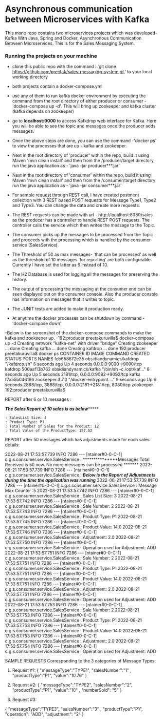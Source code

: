 # Asynchronous communication between Microservices with Kafka
This mono repo contains two microservices projects which was developed-Kafka With Java, Spring and Docker, Asynchronous Communication Between Microservices.
This is for the Sales Messaging System. 



### Running the projects on your machine

- clone this public repo with the command : 'git clone https://github.com/preetak/sales-messaging-system.git' to your local working directory

- both projects contain a docker-compose.yml

- use any of them to run kafka docker environment by executing the command from the root directory of either producer or consumer - 'docker-compose up -d'. This will bring up zookeeper and kafka cluster (kafka depends on zookeeper)

- go to <b>localhost:9000</b> to access Kafkdrop web interface for Kafka. Here you will be able to see the topic and messages once the producer adds messages.


- Once the above steps are done, you can use the command -'docker ps' to view the processes that are up - kafka and zookeeper.

- Next in the root directory of 'producer' within the repo, build it using Maven 'mvn clean install' and then from the /producer/target directory run the java application as - 'java -jar producer***.jar'

- Next in the root directory of 'consumer' within the repo, build it using Maven 'mvn clean install' and then from the /consumer/target directory run the java application as - 'java -jar consumer***.jar'

- For sample request through REST call, I have created postment collection with 3 REST based POST requests for Message Type1, Type2 and Type3. You can change the data and create more requests. 

- The REST requests can be made with url - http://localhost:8080/sales as the producer has a controller to handle REST POST requests. The controller calls the service which then writes the message to the Topic.

- The consumer picks up the messages to be processed from the Topic and proceeds with the processing which is handled by the consumer service (SalesService).

- The Threshold of 50 as max messages- 'that can be processed' as well as the threshold of 10 messages 'for reporting' are both configurable. Currently I have set the latter as 6 instead of 10.


- The H2 Database is used for logging all the messages for preserving the history.

- The output of processing the messaging at the consumer end can be seen displayed out on the consumer console. Also the producer console has information on messages that it writes to topic.

- The JUNIT tests are added to make it production ready.

- At anytime the docker processes can be shutdown by command - 'docker-compose down'

-Below is the screenshot of the docker-compose commands to make the kafka and zookeeper up.
-192:producer preetakuruvilla$ docker-compose up -d
Creating network "kafka-net" with driver "bridge"
Creating zookeeper ... done
Creating kafka     ... done
Creating kafdrop   ... done
192:producer preetakuruvilla$ docker ps
CONTAINER ID   IMAGE                      COMMAND                  CREATED         STATUS         PORTS                                                  NAMES
fcb658672e35   obsidiandynamics/kafdrop   "/kafdrop.sh"            6 seconds ago   Up 4 seconds   0.0.0.0:9000->9000/tcp                                 kafdrop
500aaf13b762   obsidiandynamics/kafka     "/bin/sh -c /opt/kaf…"   6 seconds ago   Up 5 seconds   2181/tcp, 0.0.0.0:9092->9092/tcp                       kafka
f7a55b046196   zookeeper:3.7.0            "/docker-entrypoint.…"   9 seconds ago   Up 6 seconds   2888/tcp, 3888/tcp, 0.0.0.0:2181->2181/tcp, 8080/tcp   zookeeper
192:producer preetakuruvilla$ 


REPORT after 6 or 10  messages :

 ***********The Sales Report of 10 sales is as below****************

    : SalesList Size: 4
    : Product Type: P1
    : Total Number of Sales for the Product: 12
    : Total Value of the ProductType: 157.52



REPORT after 50 messages which has adjustments made for each sales details:

2022-08-21 17:53:57.739  INFO 7286 --- [ntainer#0-0-C-1] c.g.s.consumer.service.SalesService      : ***************Messages Total Received is 50 now. No more messages can be processed *******
2022-08-21 17:53:57.739  INFO 7286 --- [ntainer#0-0-C-1] c.g.s.consumer.service.SalesService      : *********Below is the Report of Adjustments during the time the application was running*********
2022-08-21 17:53:57.739  INFO 7286 --- [ntainer#0-0-C-1] c.g.s.consumer.service.SalesService      : Message Max Counter :5
2022-08-21 17:53:57.742  INFO 7286 --- [ntainer#0-0-C-1] c.g.s.consumer.service.SalesService      : Sales List Size: 3
2022-08-21 17:53:57.742  INFO 7286 --- [ntainer#0-0-C-1] c.g.s.consumer.service.SalesService      : Sale Number: 2
2022-08-21 17:53:57.743  INFO 7286 --- [ntainer#0-0-C-1] c.g.s.consumer.service.SalesService      : Product Type: P1
2022-08-21 17:53:57.745  INFO 7286 --- [ntainer#0-0-C-1] c.g.s.consumer.service.SalesService      : Product Value: 14.0
2022-08-21 17:53:57.746  INFO 7286 --- [ntainer#0-0-C-1] c.g.s.consumer.service.SalesService      : Adjustment: 2.0
2022-08-21 17:53:57.750  INFO 7286 --- [ntainer#0-0-C-1] c.g.s.consumer.service.SalesService      : Operation used for Adjustment: ADD
2022-08-21 17:53:57.751  INFO 7286 --- [ntainer#0-0-C-1] c.g.s.consumer.service.SalesService      : Sale Number: 2
2022-08-21 17:53:57.751  INFO 7286 --- [ntainer#0-0-C-1] c.g.s.consumer.service.SalesService      : Product Type: P1
2022-08-21 17:53:57.751  INFO 7286 --- [ntainer#0-0-C-1] c.g.s.consumer.service.SalesService      : Product Value: 14.0
2022-08-21 17:53:57.751  INFO 7286 --- [ntainer#0-0-C-1] c.g.s.consumer.service.SalesService      : Adjustment: 2.0
2022-08-21 17:53:57.751  INFO 7286 --- [ntainer#0-0-C-1] c.g.s.consumer.service.SalesService      : Operation used for Adjustment: ADD
2022-08-21 17:53:57.753  INFO 7286 --- [ntainer#0-0-C-1] c.g.s.consumer.service.SalesService      : Sale Number: 2
2022-08-21 17:53:57.753  INFO 7286 --- [ntainer#0-0-C-1] c.g.s.consumer.service.SalesService      : Product Type: P1
2022-08-21 17:53:57.753  INFO 7286 --- [ntainer#0-0-C-1] c.g.s.consumer.service.SalesService      : Product Value: 14.0
2022-08-21 17:53:57.753  INFO 7286 --- [ntainer#0-0-C-1] c.g.s.consumer.service.SalesService      : Adjustment: 2.0
2022-08-21 17:53:57.754  INFO 7286 --- [ntainer#0-0-C-1] c.g.s.consumer.service.SalesService      : Operation used for Adjustment: ADD

SAMPLE REQUESTS Corresponding to the 3 categories of Message Types:

1. Request #1:
{
    "messageType":"TYPE1",
    "salesNumber":"1" ,
    "productType":"P1",
    "value":"10.76"
}

2. Request #2:
{
 	"messageType":"TYPE2",
        "salesNumber":"2",
	"productType":"P1",
	"value":"10" ,
	"numberSold": "5"
}

3. Request #3:

{
    "messageType":"TYPE3",
    "salesNumber":"3" ,
    "productType":"P1",
    "operation": "ADD",
    "adjustment": "2"
}



